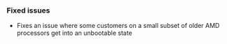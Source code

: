 ### Fixed issues
- Fixes an issue where some customers on a small subset of older AMD processors get into an unbootable state